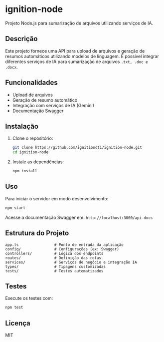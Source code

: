 # ignition-node

Projeto Node.js para sumarização de arquivos utilizando serviços de IA.

## Descrição
Este projeto fornece uma API para upload de arquivos e geração de resumos automáticos utilizando modelos de linguagem. É possível integrar diferentes serviços de IA para sumarização de arquivos `.txt, .doc e .docx`.

## Funcionalidades
- Upload de arquivos
- Geração de resumo automático
- Integração com serviços de IA (Gemini)
- Documentação Swagger

## Instalação
1. Clone o repositório:
   ```sh
   git clone https://github.com/ignitiondti/ignition-node.git
   cd ignition-node
   ```
2. Instale as dependências:
   ```sh
   npm install
   ```

## Uso
Para iniciar o servidor em modo desenvolvimento:
```sh
npm start
```

Acesse a documentação Swagger em: `http://localhost:3000/api-docs`

## Estrutura do Projeto
```
app.ts                # Ponto de entrada da aplicação
config/               # Configurações (ex: Swagger)
controllers/          # Lógica dos endpoints
routes/               # Definição das rotas
services/             # Serviços de negócio e integração IA
types/                # Tipagens customizadas
tests/                # Testes automatizados
```

## Testes
Execute os testes com:
```sh
npm test
```

## Licença
MIT
